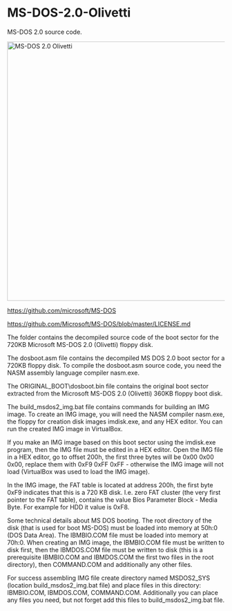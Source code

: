 # MS-DOS-2.0-Olivetti

MS-DOS 2.0 source code.

<img src="https://github.com/kurlyak/MS-DOS-2.0/blob/main/pics/MS-DOS-2.0-Olivetti.png" alt="MS-DOS 2.0 Olivetti" width=600 />

https://github.com/microsoft/MS-DOS

https://github.com/Microsoft/MS-DOS/blob/master/LICENSE.md

The folder contains the decompiled source code of the boot sector for the 720KB Microsoft MS-DOS 2.0 (Olivetti) floppy disk.

The dosboot.asm file contains the decompiled MS DOS 2.0 boot sector for a 720KB floppy disk. To compile the dosboot.asm source code, you need the NASM assembly language compiler nasm.exe.

The ORIGINAL_BOOT\dosboot.bin file contains the original boot sector extracted from the Microsoft MS-DOS 2.0 (Olivetti) 360KB floppy boot disk.

The build_msdos2_img.bat file contains commands for building an IMG image. To create an IMG image, you will need the NASM compiler nasm.exe, the floppy for creation disk images imdisk.exe, and any HEX editor. You can run the created IMG image in VirtualBox.

If you make an IMG image based on this boot sector using the imdisk.exe program, then the IMG file must be edited in a HEX editor. Open the IMG file in a HEX editor, go to offset 200h, the first three bytes will be 0x00 0x00 0x00, replace them with 0xF9 0xFF 0xFF - otherwise the IMG image will not load (VirtualBox was used to load the IMG image).

In the IMG image, the FAT table is located at address 200h, the first byte 0xF9 indicates that this is a 720 KB disk. I.e. zero FAT cluster (the very first pointer to the FAT table), contains the value Bios Parameter Block - Media Byte. For example for HDD it value is 0xF8.

Some technical details about MS DOS booting. The root directory of the disk (that is used for boot MS-DOS) must be loaded into memory at 50h:0 (DOS Data Area). The IBMBIO.COM file must be loaded into memory at 70h:0. When creating an IMG image, the IBMBIO.COM file must be written to disk first, then the IBMDOS.COM file must be written to disk (this is a prerequisite IBMBIO.COM and IBMDOS.COM the first two files in the root directory), then COMMAND.COM and additionally any other files.

For success assembling IMG file create directory named MSDOS2_SYS (location build_msdos2_img.bat file) and place files in this directory: IBMBIO.COM, IBMDOS.COM,  COMMAND.COM. Additionally you can place any files you need, but not forget add this files to build_msdos2_img.bat file.